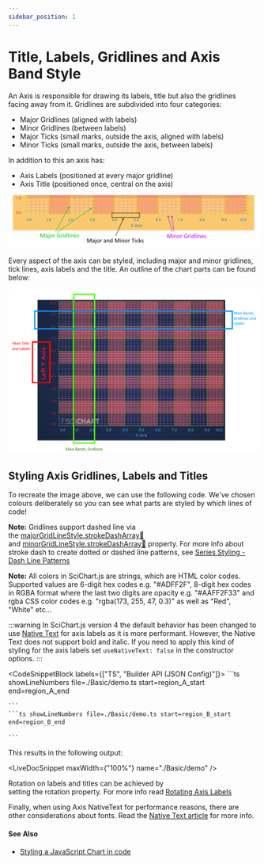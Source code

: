 ```yaml
---
sidebar_position: 1
---
```


# Title, Labels, Gridlines and Axis Band Style

An Axis is responsible for drawing its labels, title but also the gridlines facing away from it. Gridlines are subdivided into four categories:

*   Major Gridlines (aligned with labels)
*   Minor Gridlines (between labels)
*   Major Ticks (small marks, outside the axis, aligned with labels)
*   Minor Ticks (small marks, outside the axis, between labels)

In addition to this an axis has:

*   Axis Labels (positioned at every major gridline)
*   Axis Title (positioned once, central on the axis)

![](img/1.png)

Every aspect of the axis can be styled, including major and minor gridlines, tick lines, axis labels and the title. An outline of the chart parts can be found below:

![](img/2.png)

Styling Axis Gridlines, Labels and Titles
-----------------------------------------

To recreate the image above, we can use the following code. We've chosen colours deliberately so you can see what parts are styled by which lines of code!

**Note:** Gridlines support dashed line via the [majorGridLineStyle.strokeDashArray:blue_book:](https://www.scichart.com/documentation/js/current/typedoc/classes/axiscore.html#majorgridlinestyleproperty.strokedasharray) and [minorGridLineStyle.strokeDashArray:blue_book:](https://www.scichart.com/documentation/js/current/typedoc/classes/axiscore.html#minorgridlinestyleproperty.strokedasharray) property. For more info about stroke dash to create dotted or dashed line patterns, see [Series Styling - Dash Line Patterns](/2d-charts/styling-and-theming/dash-line-patterns)

**Note:** All colors in SciChart.js are strings, which are HTML color codes. Supported values are 6-digit hex codes e.g. "#ADFF2F", 8-digit hex codes in RGBA format where the last two digits are opacity e.g. "#AAFF2F33" and rgba CSS color codes e.g. "rgba(173, 255, 47, 0.3)" as well as "Red", "White" etc...

:::warning
In SciChart.js version 4 the default behavior has been changed to use [Native Text](/2d-charts/axis-api/axis-labels/performance-considerations-native-text-axis-abels) for axis labels as it is more performant. However, the Native Text does not support bold and italic. If you need to apply this kind of styling for the axis labels set `useNativeText: false` in the constructor options.
:::

<CodeSnippetBlock labels={["TS", "Builder API (JSON Config)"]}>
    ```ts showLineNumbers file=./Basic/demo.ts start=region_A_start end=region_A_end

    ```
    ```ts showLineNumbers file=./Basic/demo.ts start=region_B_start end=region_B_end

    ```

</CodeSnippetBlock>

This results in the following output:

<LiveDocSnippet maxWidth={"100%"} name="./Basic/demo" />

Rotation on labels and titles can be achieved by setting the rotation property. For more info read [Rotating Axis Labels](/2d-charts/axis-api/axis-labels/rotating-axis-labels)

Finally, when using Axis NativeText for performance reasons, there are other considerations about fonts. Read the [Native Text article](/2d-charts/axis-api/axis-labels/performance-considerations-native-text-axis-abels) for more info.

#### See Also

* [Styling a JavaScript Chart in code](https://www.scichart.com/demo/javascript-chart-styling-theming-in-code)
